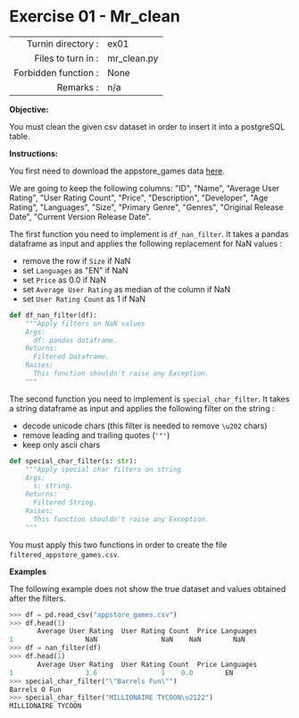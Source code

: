 # Exercise 01 - Mr_clean

|                         |                    |
| -----------------------:| ------------------ |
|   Turnin directory :    |  ex01              |
|   Files to turn in :    |  mr_clean.py       |
|   Forbidden function :  |  None              |
|   Remarks :             |  n/a               |


**Objective:**

You must clean the given csv dataset in order to insert it into a postgreSQL table.

**Instructions:**

You first need to download the appstore_games data [here](https://www.kaggle.com/tristan581/17k-apple-app-store-strategy-games/download).

We are going to keep the following columns: "ID", "Name", "Average User Rating", "User Rating Count", "Price", "Description", "Developer", "Age Rating", "Languages", "Size", "Primary Genre", "Genres", "Original Release Date", "Current Version Release Date".

The first function you need to implement is `df_nan_filter`. It takes a pandas dataframe as input and applies the following replacement for NaN values :
* remove the row if `Size` if NaN
* set `Languages` as "EN" if NaN
* set `Price` as 0.0 if NaN
* set `Average User Rating` as median of the column if NaN
* set `User Rating Count` as 1 if NaN

```python
def df_nan_filter(df):
    """Apply filters on NaN values 
    Args:
      df: pandas dataframe.
    Returns:
      Filtered Dataframe.
    Raises:
      This function shouldn't raise any Exception.
    """
```

The second function you need to implement is `special_char_filter`. It takes a string dataframe as input and applies the following filter on the string :
* decode unicode chars (this filter is needed to remove `\u202` chars)
* remove leading and trailing quotes (`'"'`) 
* keep only ascii chars

```python
def special_char_filter(s: str):
    """Apply special char filters on string
    Args:
      s: string.
    Returns:
      Filtered String.
    Raises:
      This function shouldn't raise any Exception.
    """
```

You must apply this two functions in order to create the file `filtered_appstore_games.csv`.

**Examples**

The following example does not show the true dataset and values obtained after the filters.
```python
>>> df = pd.read_csv("appstore_games.csv")
>>> df.head(1)
       Average User Rating  User Rating Count  Price Languages
1                  NaN                NaN    NaN        NaN
>>> df = nan_filter(df)
>>> df.head(1)
       Average User Rating  User Rating Count  Price Languages
1                  3.6                1    0.0        EN
>>> special_char_filter("\"Barrels Fun\"")
Barrels O Fun
>>> special_char_filter("MILLIONAIRE TYCOON\u2122")
MILLIONAIRE TYCOON
```